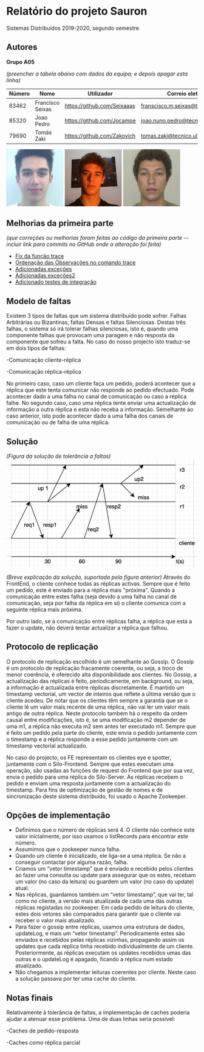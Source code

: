 # Relatório do projeto Sauron

Sistemas Distribuídos 2019-2020, segundo semestre


## Autores
 
**Grupo A05**


*(preencher a tabela abaixo com dados da equipa; e depois apagar esta linha)*  

| Número | Nome              | Utilizador                       | Correio eletrónico                  |
| -------|-------------------|----------------------------------| ------------------------------------|
| 83462  | Francisco Seixas| <https://github.com/Seixaaas>  | <franscisco.m.seixas@tecnico.ulisboa.pt>|
| 85320  | 	Joao Pedro     | <https://github.com/Jocampe>     | <joao.nuno.pedro@tecnico.ulisboa.pt>  |
| 79690  | Tomás Zaki     | <https://github.com/Zakovich> | <tomas.zaki@tecnico.ulisboa.pt>           |

 
![Francisco Seixas](francisco.png) ![Joao Pedro](joao.png) ![Tomas Zaki](tomas.png)


## Melhorias da primeira parte

_(que correções ou melhorias foram feitas ao código da primeira parte -- incluir link para commits no GitHub onde a alteração foi feita)_

- [Fix da função trace](https://github.com/tecnico-distsys/A05-Sauron/commit/74cc2c0d91f2f4986c9b2244ae995f106d1ac5f5)
- [Ordenação das Observações no comando trace](https://github.com/tecnico-distsys/A05-Sauron/commit/74cc2c0d91f2f4986c9b2244ae995f106d1ac5f5)
- [Adicionadas exceções](https://github.com/tecnico-distsys/A05-Sauron/commit/a68bc60ed5657eb47b741df4009044dc59a4931e)
- [Adicionadas exceções2](https://github.com/tecnico-distsys/A05-Sauron/commit/cae3cedf80e120cfd362a764e3365843121b50e1)
- [Adicionado testes de integração](https://github.com/tecnico-distsys/A05-Sauron/commit/cae3cedf80e120cfd362a764e3365843121b50e1)

## Modelo de faltas

Existem 3 tipos de faltas que um sistema distribuído pode sofrer. 
Falhas Arbitrárias ou Bizantinas, faltas Densas e faltas Silenciosas. Destas três falhas, o sistema só irá tolerar falhas silenciosas, isto é, quando uma componente falhas que provocam uma paragem e não resposta da componente que sofreu a falta.
No caso do nosso projecto isto traduz-se em dois tipos de falhas:

-Comunicação cliente-réplica

-Comunicação réplica-réplica

No primeiro caso, caso um cliente faça um pedido, poderá acontecer que a réplica que este tenta comunicar não responde ao pedido efectuado. Pode acontecer dado a uma falha no canal de comunicação ou caso a réplica falhe.
No segundo caso, caso uma réplica tente enviar uma actualização de informação a outra réplica e esta não receba a informação. Semelhante ao caso anterior, isto pode acontecer dado a uma falha dos canais de comunicação ou de falha de uma réplica.


## Solução

_(Figura da solução de tolerância a faltas)_
![Fault](fault.png)

_(Breve explicação da solução, suportada pela figura anterior)_
Através do FrontEnd, o cliente conhece todas as réplicas activas. Sempre que é feito um pedido, este é enviado para a réplica mais "próxima". Quando a comunicação entre estes falha (seja devido a uma falha no canal de comunicação, seja por falha da réplica em si) o cliente comunica com a seguinte réplica mais próxima.

Por outro lado, se a comunicação entre réplicas falha, a réplica que está a fazer o update, não deverá tentar actualizar a réplica que falhou. 

## Protocolo de replicação

O protocolo de replicação escolhido é um semelhante ao Gossip. O Gossip é um protocolo de replicação fracamente coerente, ou seja, a troco de menor coerência, é oferecido alta disponibilidade aos clientes. 
No Gossip, a actualização das réplicas é feito, periodicamente, em background, ou seja, a informação é actualizada entre réplicas discretamente. 
É mantido um timestamp vectorial, um vector de inteiros que reflete a última versão que o cliente acedeu.
De notar que os clientes têm sempre a garantia que se o cliente lê um valor mais recente de uma réplica, não vai ler um valor mais antigo de outra réplica.
Neste protocolo também há o respeito da ordem causal entre modificações, isto é, se uma modificação m2 depender de uma m1, a réplica não executa m2 sem antes ter executado m1.
Sempre que é feito um pedido pela parte do cliente, este envia o pedido juntamente com o timestamp e a réplica responde a esse pedido juntamente com um timestamp vectorial actualizado.

No caso do projecto, os FE representam os clientes eye e spotter, juntamente com o Silo-Frontend. Sempre que estes executam uma operação, são usadas as funções de request do Frontend que por sua vez, envia o pedido para uma réplica do Silo-Server. As réplicas recebem o pedido e enviam uma resposta juntamente com a actualização do timestamp.
Para fins de optimização de gestão de nomes e de sincronização deste sistema distribuído, foi usado o Apache Zookeeper.


## Opções de implementação

- Definimos que o número de réplicas será 4. O cliente não conhece este valor inicialmente, por isso usamos o listRecords para encontrar este número.
- Assumimos que o zookeeper nunca falha.
- Quando um cliente é inicializado, ele liga-se a uma réplica. Se não a conseguir contactar por alguma razão, falha.
- Criamos um “vetor timestamp” que é enviado e recebido pelos clientes ao fazer uma consulta ou update para assegurar que os estes, recebam um valor (no caso da leitura) ou guardem um valor (no caso do update) atual.
- Nas réplicas, guardamos também um “vetor timestamp”, que vai ter, tal como no cliente, a versão mais atualizada de cada uma das outras réplicas registadas no zookeeper. Em cada pedido de leitura do cliente, estes dois vetores são comparados para garantir que o cliente vai receber o valor mais atualizado.
- Para fazer o gossip entre réplicas, usamos uma estrutura de dados, updateLog, e mais um “vetor timestamp”. Periodicamente estes são enviados e recebidos pelas réplicas vizinhas, propagando assim os updates que cada réplica tinha recebido individualmente de um cliente. Posteriormente, as réplicas executam os updates recebidos umas das outras e o updateLog é apagado, ficando a réplica num estado atualizado.
- Não chegamos a implementar leituras coerentes por cliente. Neste caso a solução passava por ter uma cache do cliente.



## Notas finais

Relativamente à tolerância de faltas, a implementação de caches poderia ajudar a atenuar esse problema. Uma de duas linhas seria possível:

-Caches de pedido-resposta

-Caches como réplica parcial
